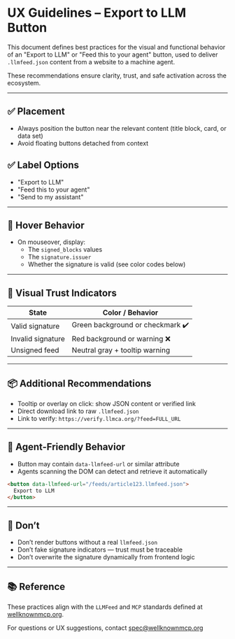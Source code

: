 # UX Guidelines – Export to LLM Button

This document defines best practices for the visual and functional behavior of an "Export to LLM" or "Feed this to your agent" button, used to deliver `.llmfeed.json` content from a website to a machine agent.

These recommendations ensure clarity, trust, and safe activation across the ecosystem.

---

## ✅ Placement
- Always position the button near the relevant content (title block, card, or data set)
- Avoid floating buttons detached from context

## ✅ Label Options
- "Export to LLM"
- "Feed this to your agent"
- "Send to my assistant"

---

## 🧩 Hover Behavior
- On mouseover, display:
  - The `signed_blocks` values
  - The `signature.issuer`
  - Whether the signature is valid (see color codes below)

---

## 🔐 Visual Trust Indicators
| State             | Color / Behavior        |
|------------------|--------------------------|
| Valid signature   | Green background or checkmark ✔️ |
| Invalid signature | Red background or warning ❌ |
| Unsigned feed     | Neutral gray + tooltip warning |

---

## 📦 Additional Recommendations
- Tooltip or overlay on click: show JSON content or verified link
- Direct download link to raw `.llmfeed.json`
- Link to verify: `https://verify.llmca.org/?feed=FULL_URL`

---

## 🧠 Agent-Friendly Behavior
- Button may contain `data-llmfeed-url` or similar attribute
- Agents scanning the DOM can detect and retrieve it automatically

```html
<button data-llmfeed-url="/feeds/article123.llmfeed.json">
  Export to LLM
</button>
```

---

## 🚫 Don’t
- Don’t render buttons without a real `llmfeed.json`
- Don’t fake signature indicators — trust must be traceable
- Don’t overwrite the signature dynamically from frontend logic

---

## 📚 Reference
These practices align with the `LLMFeed` and `MCP` standards defined at [wellknownmcp.org](https://wellknownmcp.org).

For questions or UX suggestions, contact [spec@wellknownmcp.org](mailto:spec@wellknownmcp.org)

